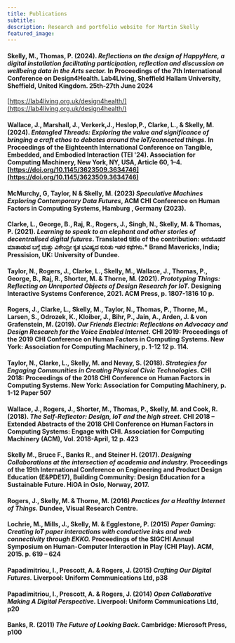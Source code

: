 ```yaml
---
title: Publications
subtitle:
description: Research and portfolio website for Martin Skelly
featured_image:
---
```


#### Skelly, M., Thomas, P. (2024). *Reflections on the design of HappyHere, a digital installation facilitating participation, reflection and discussion on wellbeing data in the Arts sector.* In Proceedings of the 7th International Conference on Design4Health. Lab4Living, Sheffield Hallam University, Sheffield, United Kingdom. 25th-27th June 2024
[https://lab4living.org.uk/design4health/](https://lab4living.org.uk/design4health/)

#### Wallace, J., Marshall, J., Verkerk,J., Heslop,P., Clarke, L., & Skelly, M. (2024). *Entangled Threads: Exploring the value and significance of bringing a craft ethos to debates around the IoT/connected things.* In Proceedings of the Eighteenth International Conference on Tangible, Embedded, and Embodied Interaction (TEI '24). Association for Computing Machinery, New York, NY, USA, Article 60, 1–4. [https://doi.org/10.1145/3623509.3634746](https://doi.org/10.1145/3623509.3634746)

#### McMurchy, G, Taylor, N & Skelly, M. (2023) *Speculative Machines Exploring Contemporary Data Futures*, ACM CHI Conference on Human Factors in Computing Systems, Hamburg , Germany (2023).

#### Clarke, L., George, B., Raj, R., Rogers, J., Singh, N., Skelly, M. & Thomas, P. (2021). *Learning to speak to an elephant and other stories of decentralised digital futures*. Translated title of the contribution: ಆನೆಯೊಡನೆ ಮಾತಾಡುವ ಬಗ್ಗೆ ಮತ್ತು ವಿಕೇಂದ್ರೀ ಕೃತ ಭವಿಷ್ಯದ ಕುರಿತು ಇತರ ಕಥೆಗಳು.* Brand Mavericks, India; Pressision, UK: University of Dundee.

#### Taylor, N., Rogers, J., Clarke, L., Skelly, M., Wallace, J., Thomas, P., George, B., Raj, R., Shorter, M. & Thorne, M. (2021). *Prototyping Things: Reflecting on Unreported Objects of Design Research for IoT.* Designing Interactive Systems Conference, 2021. ACM Press, p. 1807-1816 10 p.

#### Rogers, J., Clarke, L., Skelly, M., Taylor, N., Thomas, P., Thorne, M., Larsen, S., Odrozek, K., Kloiber, J., Bihr, P., Jain, A., Arden, J. & von Grafenstein, M. (2019). *Our Friends Electric: Reflections on Advocacy and Design Research for the Voice Enabled Internet.* CHI 2019: Proceedings of the 2019 CHI Conference on Human Factors in Computing Systems. New York: Association for Computing Machinery, p. 1-12 12 p. 114.

#### Taylor, N., Clarke, L., Skelly, M. and Nevay, S. (2018). *Strategies for Engaging Communities in Creating Physical Civic Technologies.* CHI 2018: Proceedings of the 2018 CHI Conference on Human Factors in Computing Systems. New York: Association for Computing Machinery, p. 1-12 Paper 507  

#### Wallace, J., Rogers, J., Shorter, M., Thomas, P., Skelly, M. and Cook, R. (2018). *The Self-Reflector: Design, IoT and the high street.* CHI 2018 – Extended Abstracts of the 2018 CHI Conference on Human Factors in Computing Systems: Engage with CHI. Association for Computing Machinery (ACM), Vol. 2018-April, 12 p. 423  

#### Skelly M., Bruce F., Banks R., and Steiner H. (2017). *Designing Collaborations at the intersection of academia and industry.* Proceedings of the 19th International Conference on Engineering and Product Design Education (E&PDE17), Building Community: Design Education for a Sustainable Future. HiOA in Oslo, Norway, 2017.  

#### Rogers, J., Skelly, M. & Thorne, M. (2016) *Practices for a Healthy Internet of Things.* Dundee, Visual Research Centre.  

#### Lochrie, M., Mills, J., Skelly, M. & Egglestone, P. (2015) *Paper Gaming: Creating IoT paper interactions with conductive inks and web connectivity through EKKO.* Proceedings of the SIGCHI Annual Symposium on Human-Computer Interaction in Play (CHI Play). ACM, 2015. p. 619 – 624  

#### Papadimitriou, I., Prescott, A. & Rogers, J. (2015) *Crafting Our Digital Futures.* Liverpool: Uniform Communications Ltd, p38  

#### Papadimitriou, I., Prescott, A. & Rogers, J. (2014) *Open Collaborative Making A Digital Perspective.* Liverpool: Uniform Communications Ltd, p20  

#### Banks, R. (2011) *The Future of Looking Back*. Cambridge: Microsoft Press, p100  
